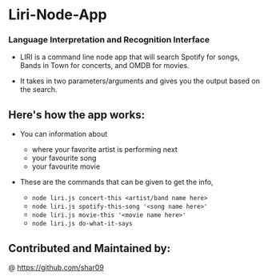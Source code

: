# Liri-Node-App
### Language Interpretation and Recognition Interface

* LIRI is a command line node app that will search Spotify for songs, Bands in Town for concerts, and OMDB for movies.

* It takes in two parameters/arguments and gives you the output based on the search.

## Here's how the app works:
* You can information about
 
    * where your favorite artist is performing next
    * your favourite song
    * your favourite movie

* These are the commands that can be given to get the info,

  * `node liri.js concert-this <artist/band name here>`
  * `node liri.js spotify-this-song '<song name here>'`
  * `node liri.js movie-this '<movie name here>'`
  * `node liri.js do-what-it-says`

## Contributed and Maintained by:

@ https://github.com/shar09  